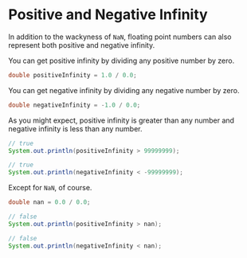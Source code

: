 # Positive and Negative Infinity

In addition to the wackyness of `NaN`, floating point numbers can also represent both positive
and negative infinity.

You can get positive infinity by dividing any positive number by zero.

```java
double positiveInfinity = 1.0 / 0.0;
```

You can get negative infinity by dividing any negative number by zero.

```java
double negativeInfinity = -1.0 / 0.0;
```

As you might expect, positive infinity is greater than any number and negative infinity is less than any number.

```java
// true
System.out.println(positiveInfinity > 99999999);

// true
System.out.println(negativeInfinity < -99999999);
```

Except for `NaN`, of course.

```java
double nan = 0.0 / 0.0;

// false
System.out.println(positiveInfinity > nan);

// false
System.out.println(negativeInfinity < nan);
```
